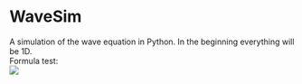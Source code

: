 # WaveSim
A simulation of the wave equation in Python. In the beginning everything will be 1D.<br>
Formula test:<br>
<img src="https://render.githubusercontent.com/render/math?math=\frac{1}{c^{2}}\frac{\partial^{2}u}{\partial t^{2}}=\frac{\partial^{2}u}{\partial x^{2}}">
